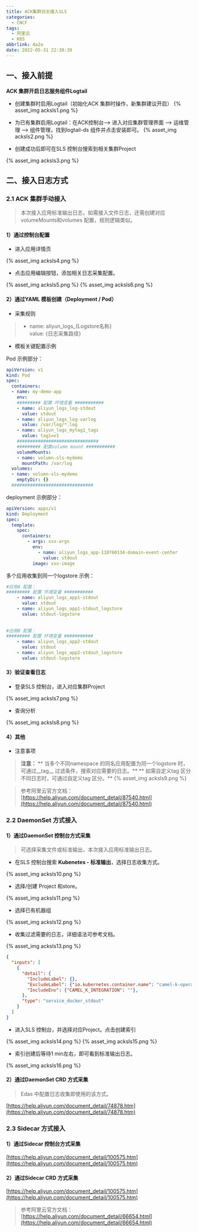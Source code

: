 ```yaml
---
title: ACK集群日志接入SLS
categories:
  - CNCF
tags:
  - 阿里云
  - K8S
abbrlink: 4a2a
date: 2022-05-31 22:38:39
---
```

## 一、接入前提
**ACK 集群开启日志服务组件Logtail**

- 创建集群时启用Logtail（初始化ACK 集群时操作，新集群建议开启）
{% asset_img acksls1.png %}

<!--more-->
- 为已有集群启用Logtail：在ACK控制台--> 进入对应集群管理界面 --> 运维管理 --> 组件管理，找到logtail-ds 组件并点击安装即可。
{% asset_img acksls2.png %}

- 创建成功后即可在SLS 控制台搜索到相关集群Project

{% asset_img acksls3.png %}


## 二、接入日志方式
### 2.1 ACK 集群手动接入
> 本次接入应用标准输出日志，如需接入文件日志，还需创建对应volumeMounts和volumes 配置，规则逻辑类似。

#### 1）通过控制台配置

- 进入应用详情页

{% asset_img acksls4.png %}

- 点击应用编辑按钮，添加相关日志采集配置。

{% asset_img acksls5.png %}
{% asset_img acksls6.png %}

#### 2）通过YAML 模板创建（Deployment / Pod）

- 采集规则
> - name: aliyun_logs_{Logstore名称}   
>    value: {日志采集路径}  


- 模板关键配置示例

Pod 示例部分：
```yaml
apiVersion: v1
kind: Pod
spec:
  containers:
  - name: my-demo-app
    env:
    ######### 配置 环境变量 ###########
    - name: aliyun_logs_log-stdout
      value: stdout
    - name: aliyun_logs_log-varlog
      value: /var/log/*.log
    - name: aliyun_logs_mytag1_tags
      value: tag1=v1
    ###############################
    ######### 配置volume mount ###########
    volumeMounts:
    - name: volumn-sls-mydemo
      mountPath: /var/log
  volumes:
  - name: volumn-sls-mydemo
    emptyDir: {}
  ###############################
```
deployment 示例部分：
```yaml
apiVersion: apps/v1
kind: Deployment
spec:
  template:
    spec:
      containers:
        - args: xxx-args
          env:
            - name: aliyun_logs_app-110760134-domain-event-center
              value: stdout
          image: xxx-image
```
多个应用收集到同一个logstore 示例：
```yaml
#应用A 配置：
######### 配置 环境变量 ###########
    - name: aliyun_logs_app1-stdout
      value: stdout
    - name: aliyun_logs_app1-stdout_logstore
      value: stdout-logstore
      
      
#应用B 配置：
######### 配置 环境变量 ###########
    - name: aliyun_logs_app2-stdout
      value: stdout
    - name: aliyun_logs_app2-stdout_logstore
      value: stdout-logstore
```

#### 3）验证查看日志

- 登录SLS 控制台，进入对应集群Project

{% asset_img acksls7.png %}

- 查询分析

{% asset_img acksls8.png %}

#### 4）其他

- 注意事项
> **注意：**
> **    当多个不同namespace 的同名应用配置为同一个logstore 时，可通过__tag__ 过滤条件，搜索对应需要的日志。**
> **    如需自定义tag 区分不同日志时，可通过自定义tag 区分。**
> {% asset_img acksls9.png %}

> 参考阿里云官方文档：[https://help.aliyun.com/document_detail/87540.html](https://help.aliyun.com/document_detail/87540.html)



### 2.2 DaemonSet 方式接入
#### 1）通过DaemonSet 控制台方式采集
> 可选择采集文件或标准输出，本次接入应用标准输出日志。

- 在SLS 控制台搜索 **Kubenetes - 标准输出**，选择日志收集方式。

{% asset_img acksls10.png %}

- 选择/创建 Project 和store。

{% asset_img acksls11.png %}

- 选择已有机器组

{% asset_img acksls12.png %}

- 收集过滤需要的日志，详细语法可参考文档。

{% asset_img acksls13.png %}
```json
{
  "inputs": [
    {
      "detail": {
        "IncludeLabel": {},
        "ExcludeLabel": {"io.kubernetes.container.name": "camel-k-operator"},
        "IncludeEnv": {"CAMEL_K_INTEGRATION": ""},
      },
      "type": "service_docker_stdout"
    }
  ]
}
```

- 进入SLS 控制台，并选择对应Project。点击创建索引

{% asset_img acksls14.png %}
{% asset_img acksls15.png %}

- 索引创建后等待1 min左右，即可看到标准输出日志。

{% asset_img acksls16.png %}

#### 2）通过DaemonSet CRD 方式采集
> Edas 中配置日志收集即使用的该方式。

[https://help.aliyun.com/document_detail/74878.htm](https://help.aliyun.com/document_detail/74878.htm)

### 2.3 Sidecar 方式接入
#### 1）通过Sidecar 控制台方式采集
[https://help.aliyun.com/document_detail/100575.htm](https://help.aliyun.com/document_detail/100575.htm)

#### 2）通过Sidecar CRD 方式采集
[https://help.aliyun.com/document_detail/100575.htm](https://help.aliyun.com/document_detail/100575.htm)

> 参考阿里云官方文档：[https://help.aliyun.com/document_detail/66654.html](https://help.aliyun.com/document_detail/66654.html)

